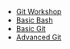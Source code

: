 * [Git Workshop](README.md)
* [Basic Bash](basic_bash/README.md)
* [Basic Git](basic_git/README.md)
* [Advanced Git](advanced_git/README.md)